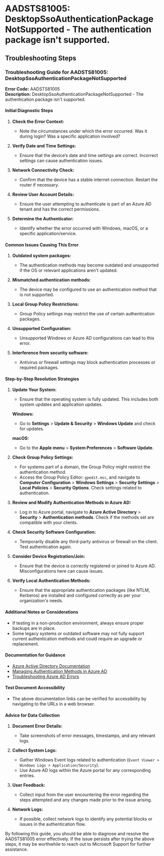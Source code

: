 
# AADSTS81005: DesktopSsoAuthenticationPackageNotSupported - The authentication package isn't supported.


## Troubleshooting Steps
### Troubleshooting Guide for AADSTS81005: DesktopSsoAuthenticationPackageNotSupported

**Error Code:** AADSTS81005  
**Description:** DesktopSsoAuthenticationPackageNotSupported - The authentication package isn't supported.  

#### Initial Diagnostic Steps

1. **Check the Error Context:** 
   - Note the circumstances under which the error occurred. Was it during login? Was a specific application involved?

2. **Verify Date and Time Settings:**
   - Ensure that the device’s date and time settings are correct. Incorrect settings can cause authentication issues.

3. **Network Connectivity Check:**
   - Confirm that the device has a stable internet connection. Restart the router if necessary.

4. **Review User Account Details:**
   - Ensure the user attempting to authenticate is part of an Azure AD tenant and has the correct permissions.

5. **Determine the Authenticator:**
   - Identify whether the error occurred with Windows, macOS, or a specific application/service.

#### Common Issues Causing This Error

1. **Outdated system packages:**
   - The authentication methods may become outdated and unsupported if the OS or relevant applications aren't updated.

2. **Mismatched authentication methods:**
   - The device may be configured to use an authentication method that is not supported.

3. **Local Group Policy Restrictions:**
   - Group Policy settings may restrict the use of certain authentication packages.

4. **Unsupported Configuration:**
   - Unsupported Windows or Azure AD configurations can lead to this error.

5. **Interference from security software:**
   - Antivirus or firewall settings may block authentication processes or required packages.

#### Step-by-Step Resolution Strategies

1. **Update Your System:**
   - Ensure that the operating system is fully updated. This includes both system updates and application updates.

   **Windows:**
   - Go to **Settings** > **Update & Security** > **Windows Update** and check for updates.

   **macOS:**
   - Go to the **Apple menu** > **System Preferences** > **Software Update**.

2. **Check Group Policy Settings:**
   - For systems part of a domain, the Group Policy might restrict the authentication method.
   - Access the Group Policy Editor: `gpedit.msc`, and navigate to **Computer Configuration** > **Windows Settings** > **Security Settings** > **Local Policies** > **Security Options**. Check settings related to authentication.

3. **Review and Modify Authentication Methods in Azure AD:**
   - Log in to Azure portal, navigate to **Azure Active Directory** > **Security** > **Authentication methods**. Check if the methods set are compatible with your clients.

4. **Check Security Software Configuration:**
   - Temporarily disable any third-party antivirus or firewall on the client. Test authentication again.

5. **Consider Device Registration/Join:**
   - Ensure that the device is correctly registered or joined to Azure AD. Misconfigurations here can cause issues.

6. **Verify Local Authentication Methods:**
   - Ensure that the appropriate authentication packages (like NTLM, Kerberos) are installed and configured correctly as per your organization's needs.

#### Additional Notes or Considerations

- If testing in a non-production environment, always ensure proper backups are in place.
- Some legacy systems or outdated software may not fully support current authentication methods and could require an upgrade or replacement.

#### Documentation for Guidance

- [Azure Active Directory Documentation](https://docs.microsoft.com/en-us/azure/active-directory/)
- [Managing Authentication Methods in Azure AD](https://docs.microsoft.com/en-us/azure/active-directory/authentication/authentication-methods)
- [Troubleshooting Azure AD Errors](https://docs.microsoft.com/en-us/azure/active-directory/develop/troubleshoot-authentication)

#### Test Document Accessibility

- The above documentation links can be verified for accessibility by navigating to the URLs in a web browser.

#### Advice for Data Collection

1. **Document Error Details:**
   - Take screenshots of error messages, timestamps, and any relevant logs.

2. **Collect System Logs:**
   - Gather Windows Event logs related to authentication (`Event Viewer > Windows Logs > Application/Security`).
   - Use Azure AD logs within the Azure portal for any corresponding entries.

3. **User Feedback:**
   - Collect input from the user encountering the error regarding the steps attempted and any changes made prior to the issue arising.

4. **Network Logs:**
   - If possible, collect network logs to identify any potential blocks or issues in the authentication flow.

By following this guide, you should be able to diagnose and resolve the AADSTS81005 error effectively. If the issue persists after trying the above steps, it may be worthwhile to reach out to Microsoft Support for further assistance.